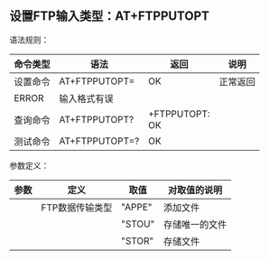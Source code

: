 ## 设置FTP输入类型：AT+FTPPUTOPT

语法规则：

| 命令类型 | 语法                 | 返回                      | 说明     |
| -------- | -------------------- | ------------------------- | -------- |
| 设置命令 | AT+FTPPUTOPT=<value> | OK                        | 正常返回 |
| ERROR    | 输入格式有误         |                           |          |
| 查询命令 | AT+FTPPUTOPT?        | +FTPPUTOPT:<value> <br>OK |          |
| 测试命令 | AT+FTPPUTOPT=?       | OK                        |          |

 

参数定义：

| 参数    | 定义            | 取值   | 对取值的说明   |
| ------- | --------------- | ------ | -------------- |
| <value> | FTP数据传输类型 | "APPE" | 添加文件       |
|         |                 | "STOU" | 存储唯一的文件 |
|         |                 | "STOR" | 存储文件       |

